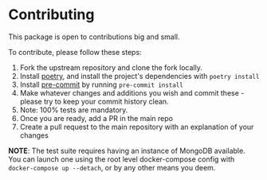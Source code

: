 # Contributing

This package is open to contributions big and small.

To contribute, please follow these steps:

1. Fork the upstream repository and clone the fork locally.
2. Install [poetry](https://python-poetry.org/), and install the project's dependencies with `poetry install`
3. Install [pre-commit](https://pre-commit.com/) by running `pre-commit install`
4. Make whatever changes and additions you wish and commit these - please try to keep your commit history clean.
5. Note: 100% tests are mandatory.
6. Once you are ready, add a PR in the main repo
7. Create a pull request to the main repository with an explanation of your changes

**NOTE**: The test suite requires having an instance of MongoDB available. You can launch one using the root level
docker-compose config with `docker-compose up --detach`, or by any other means you deem.
